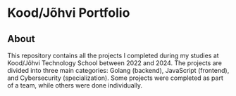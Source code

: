 # Kood/Jõhvi Portfolio

## About
This repository contains all the projects I completed during my studies at Kood/Jõhvi Technology School between 2022 and 2024. The projects are divided into three main categories: Golang (backend), JavaScript (frontend), and Cybersecurity (specialization). Some projects were completed as part of a team, while others were done individually.
